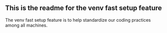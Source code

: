 ## This is the readme for the venv fast setup feature

The venv fast setup feature is to help standardize our coding practices among all machines. 